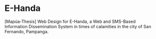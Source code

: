# E-Handa
[Mapúa-Thesis] Web Design for E-Handa, a Web and SMS-Based Information Dissemination System in times of calamities in the city of San Fernando, Pampanga.
